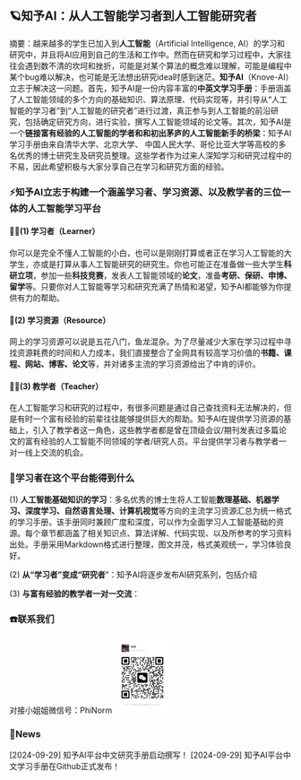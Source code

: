 ## 🪐知予AI：从人工智能学习者到人工智能研究者

摘要：越来越多的学生已加入到**人工智能**（Artificial Intelligence, AI）的学习和研究中，并且将AI应用到自己的生活和工作中。然而在研究和学习过程中，大家往往会遇到数不清的坎坷和挫折，可能是对某个算法的概念难以理解，可能是编程中某个bug难以解决，也可能是无法想出研究idea时感到迷茫。**知予AI**（Knove-AI）立志于解决这一问题。首先，知予AI是一份内容丰富的**中英文学习手册**：手册涵盖了人工智能领域的多个方向的基础知识、算法原理、代码实现等，并引导从“人工智能的学习者”到“人工智能的研究者”进行过渡，真正参与到人工智能的前沿研究，包括确定研究方向，进行实验，撰写人工智能领域的论文等。其次，知予AI是一个**链接富有经验的人工智能的学者和和初出茅庐的人工智能新手的桥梁**：知予AI学习手册由来自清华大学、北京大学、 中国人民大学、哥伦比亚大学等高校的多名优秀的博士研究生及研究员整理。这些学者作为过来人深知学习和研究过程中的不易，因此希望积极与大家分享自己在学习和研究方面的经验。

### ⚡知予AI立志于构建一个涵盖学习者、学习资源、以及教学者的三位一体的人工智能学习平台

#### 🧑‍🎓(1) 学习者（Learner）

你可以是完全不懂人工智能的小白，也可以是刚刚打算或者正在学习人工智能的大学生，亦或是打算从事人工智能研究的研究生。你也可能正在准备做一些大学生**科研立项**，参加一些**科技竞赛**，发表人工智能领域的**论文**，准备**考研、保研、申博、留学**等。只要你对人工智能等学习和研究充满了热情和渴望，知予AI都能够为你提供有力的帮助。

#### 📖(2) 学习资源（Resource）

网上的学习资源可以说是五花八门，鱼龙混杂。为了尽量减少大家在学习过程中寻找资源耗费的时间和人力成本，我们直接整合了全网具有较高学习价值的**书籍、课程、网站、博客、论文**等，并对诸多主流的学习资源给出了中肯的评价。

#### 🧑‍🏫(3) 教学者（Teacher）

在人工智能学习和研究的过程中，有很多问题是通过自己查找资料无法解决的，但是有时一个富有经验的前辈往往能够提供巨大的帮助。知予AI在提供学习资源的基础上，引入了教学者这一角色，这些教学者都是曾在顶级会议/期刊发表过多篇论文的富有经验的人工智能不同领域的学者/研究人员。平台提供学习者与教学者一对一线上交流的机会。

### 🤔学习者在这个平台能得到什么

(1) **人工智能基础知识的学习**：多名优秀的博士生将人工智能**数理基础、机器学习、深度学习、自然语言处理、计算机视觉**等方向的主流学习资源汇总为统一格式的学习手册。该手册同时兼顾广度和深度，可以作为全面学习人工智能基础的资源。每个章节都涵盖了相关知识点、算法详解、代码实现、以及所参考的学习资料出处。手册采用Markdown格式进行整理，图文并茂，格式美观统一，学习体验良好。

(2) **从“学习者”变成“研究者**”：知予AI将逐步发布AI研究系列，包括介绍

(3) **与富有经验的教学者一对一交流**：

### ☎️联系我们

对接小姐姐微信号：PhiNorm
<img src="assets/QRcode.jpeg" style="width: 20%;">


### 📰News
[2024-09-29] 知予AI平台中文研究手册启动撰写！
[2024-09-29] 知予AI平台中文学习手册在Github正式发布！
